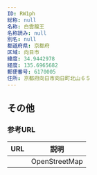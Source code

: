 ```yaml
---
ID: RW1ph
総称: null
名称: 白雲龍王
名称読み: null
別名: null
都道府県: 京都府
区域: 向日市
緯度: 34.9442978
経度: 135.6965682
郵便番号: 6170005
住所: 京都府向日市向日町北山６５
---
```


## その他

### 参考URL

| URL | 説明          |
| --- | ------------- |
|     | OpenStreetMap |
